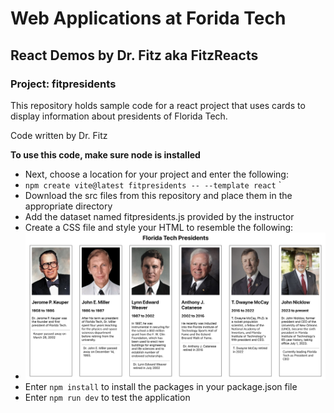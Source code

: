 # Web Applications at Forida Tech
## React Demos by Dr. Fitz aka FitzReacts
### Project: fitpresidents
This repository holds sample code for a react project that uses cards to display information about presidents of Florida Tech.

Code written by Dr. Fitz

**To use this code, make sure node is installed**

* Next, choose a location for your project and enter the following:
* `npm create vite@latest fitpresidents -- --template react`
`
* Download the src files from this repository and place them in the appropriate directory
* Add the dataset named fitpresidents.js provided by the instructor
* Create a CSS file and style your HTML to resemble the following:
* ![FLorida Tech Presidents](fitpresidents.jpg)
* Enter `npm install` to install the packages in your package.json file
* Enter `npm run dev` to test the application


